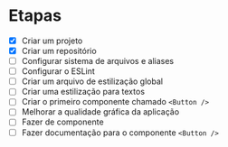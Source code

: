 # Etapas

- [x] Criar um projeto
- [x] Criar um repositório
- [ ] Configurar sistema de arquivos e aliases
- [ ] Configurar o ESLint
- [ ] Criar um arquivo de estilização global
- [ ] Criar uma estilização para textos
- [ ] Criar o primeiro componente chamado `<Button />`
- [ ] Melhorar a qualidade gráfica da aplicação
- [ ] Fazer de componente
- [ ] Fazer documentação para o componente `<Button />`
